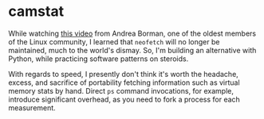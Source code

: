 # camstat

While watching [this video](https://www.google.com/url?sa=t&source=web&rct=j&opi=89978449&url=https://www.youtube.com/watch%3Fv%3DyixseXhg5ZY&ved=2ahUKEwjMgZKOioiGAxX4H0QIHQJkCtMQwqsBegQIERAG&usg=AOvVaw2b3oIChZL41HrRgYjlMQ98) from Andrea Borman, one of the oldest members of the Linux community, I learned that `neofetch` will no longer be maintained, much to the world's dismay. So, I'm building an alternative with Python, while practicing software patterns on steroids.

With regards to speed, I presently don't think it's worth the headache, excess, and sacrifice of portability fetching information such as virtual memory stats by hand. Direct `ps` command invocations, for example, introduce significant overhead, as you need to fork a process for each measurement.